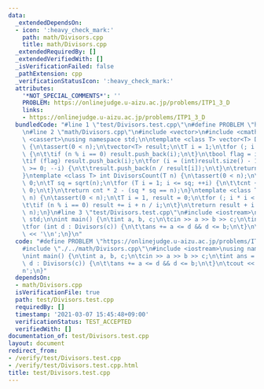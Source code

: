 ```yaml
---
data:
  _extendedDependsOn:
  - icon: ':heavy_check_mark:'
    path: math/Divisors.cpp
    title: math/Divisors.cpp
  _extendedRequiredBy: []
  _extendedVerifiedWith: []
  _isVerificationFailed: false
  _pathExtension: cpp
  _verificationStatusIcon: ':heavy_check_mark:'
  attributes:
    '*NOT_SPECIAL_COMMENTS*': ''
    PROBLEM: https://onlinejudge.u-aizu.ac.jp/problems/ITP1_3_D
    links:
    - https://onlinejudge.u-aizu.ac.jp/problems/ITP1_3_D
  bundledCode: "#line 1 \"test/Divisors.test.cpp\"\n#define PROBLEM \"https://onlinejudge.u-aizu.ac.jp/problems/ITP1_3_D\"\
    \n#line 2 \"math/Divisors.cpp\"\n#include <vector>\n#include <cmath>\n#include\
    \ <cassert>\nusing namespace std;\n\ntemplate <class T> vector<T> Divisors(T n)\
    \ {\n\tassert(0 < n);\n\tvector<T> result;\n\tT i = 1;\n\tfor (; i * i < n; ++i)\
    \ {\n\t\tif (n % i == 0) result.push_back(i);\n\t}\n\tbool flag = i * i == n;\n\
    \tif (flag) result.push_back(i);\n\tfor (i = (int)result.size() - 1 - flag; i\
    \ >= 0; --i) {\n\t\tresult.push_back(n / result[i]);\n\t}\n\treturn result;\n\
    }\ntemplate <class T> int DivisorsCount(T n) {\n\tassert(0 < n);\n\tint cnt =\
    \ 0;\n\tT sq = sqrt(n);\n\tfor (T i = 1; i <= sq; ++i) {\n\t\tcnt += n % i ==\
    \ 0;\n\t}\n\treturn cnt * 2 - (sq * sq == n);\n}\ntemplate <class T> T DivisorsSum(T\
    \ n) {\n\tassert(0 < n);\n\tT i = 1, result = 0;\n\tfor (; i * i < n; ++i) {\n\
    \t\tif (n % i == 0) result += i + n / i;\n\t}\n\treturn result + i * (i * i ==\
    \ n);\n}\n#line 3 \"test/Divisors.test.cpp\"\n#include <iostream>\nusing namespace\
    \ std;\n\nint main() {\n\tint a, b, c;\n\tcin >> a >> b >> c;\n\tint ans = 0;\n\
    \tfor (int d : Divisors(c)) {\n\t\tans += a <= d && d <= b;\n\t}\n\tcout << ans\
    \ << '\\n';\n}\n"
  code: "#define PROBLEM \"https://onlinejudge.u-aizu.ac.jp/problems/ITP1_3_D\"\n\
    #include \"./../math/Divisors.cpp\"\n#include <iostream>\nusing namespace std;\n\
    \nint main() {\n\tint a, b, c;\n\tcin >> a >> b >> c;\n\tint ans = 0;\n\tfor (int\
    \ d : Divisors(c)) {\n\t\tans += a <= d && d <= b;\n\t}\n\tcout << ans << '\\\
    n';\n}"
  dependsOn:
  - math/Divisors.cpp
  isVerificationFile: true
  path: test/Divisors.test.cpp
  requiredBy: []
  timestamp: '2021-03-07 15:45:48+09:00'
  verificationStatus: TEST_ACCEPTED
  verifiedWith: []
documentation_of: test/Divisors.test.cpp
layout: document
redirect_from:
- /verify/test/Divisors.test.cpp
- /verify/test/Divisors.test.cpp.html
title: test/Divisors.test.cpp
---
```

